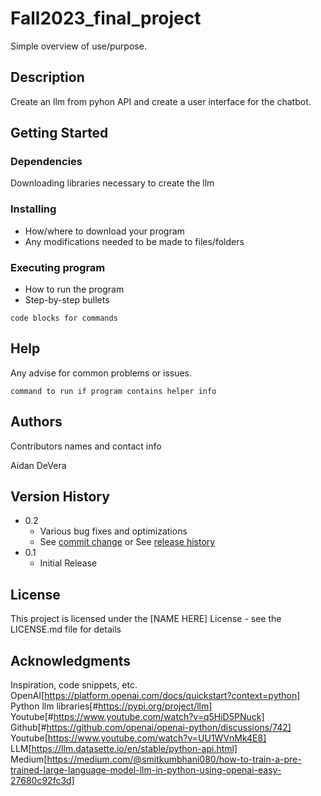 # Fall2023_final_project

Simple overview of use/purpose.

## Description

Create an llm from pyhon API and create a user interface for the chatbot.

## Getting Started

### Dependencies

Downloading libraries necessary to create the llm


### Installing

* How/where to download your program
* Any modifications needed to be made to files/folders

### Executing program

* How to run the program
* Step-by-step bullets
```
code blocks for commands
```

## Help

Any advise for common problems or issues.
```
command to run if program contains helper info
```

## Authors

Contributors names and contact info

Aidan DeVera

## Version History

* 0.2
    * Various bug fixes and optimizations
    * See [commit change]() or See [release history]()
* 0.1
    * Initial Release

## License

This project is licensed under the [NAME HERE] License - see the LICENSE.md file for details

## Acknowledgments

Inspiration, code snippets, etc.
OpenAI[https://platform.openai.com/docs/quickstart?context=python]
Python llm libraries[#https://pypi.org/project/llm]
Youtube[#https://www.youtube.com/watch?v=q5HiD5PNuck]
Github[#https://github.com/openai/openai-python/discussions/742]
Youtube[https://www.youtube.com/watch?v=UU1WVnMk4E8]
LLM[https://llm.datasette.io/en/stable/python-api.html]
Medium[https://medium.com/@smitkumbhani080/how-to-train-a-pre-trained-large-language-model-llm-in-python-using-openai-easy-27680c92fc3d]
